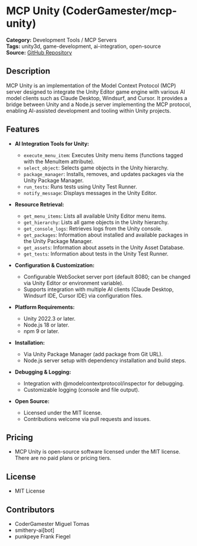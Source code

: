 # MCP Unity (CoderGamester/mcp-unity)

**Category:** Development Tools / MCP Servers  
**Tags:** unity3d, game-development, ai-integration, open-source  
**Source:** [GitHub Repository](https://github.com/CoderGamester/mcp-unity)

## Description
MCP Unity is an implementation of the Model Context Protocol (MCP) server designed to integrate the Unity Editor game engine with various AI model clients such as Claude Desktop, Windsurf, and Cursor. It provides a bridge between Unity and a Node.js server implementing the MCP protocol, enabling AI-assisted development and tooling within Unity projects.

## Features
- **AI Integration Tools for Unity:**
  - `execute_menu_item`: Executes Unity menu items (functions tagged with the MenuItem attribute).
  - `select_object`: Selects game objects in the Unity hierarchy.
  - `package_manager`: Installs, removes, and updates packages via the Unity Package Manager.
  - `run_tests`: Runs tests using Unity Test Runner.
  - `notify_message`: Displays messages in the Unity Editor.

- **Resource Retrieval:**
  - `get_menu_items`: Lists all available Unity Editor menu items.
  - `get_hierarchy`: Lists all game objects in the Unity hierarchy.
  - `get_console_logs`: Retrieves logs from the Unity console.
  - `get_packages`: Information about installed and available packages in the Unity Package Manager.
  - `get_assets`: Information about assets in the Unity Asset Database.
  - `get_tests`: Information about tests in the Unity Test Runner.

- **Configuration & Customization:**
  - Configurable WebSocket server port (default 8080; can be changed via Unity Editor or environment variable).
  - Supports integration with multiple AI clients (Claude Desktop, Windsurf IDE, Cursor IDE) via configuration files.

- **Platform Requirements:**
  - Unity 2022.3 or later.
  - Node.js 18 or later.
  - npm 9 or later.

- **Installation:**
  - Via Unity Package Manager (add package from Git URL).
  - Node.js server setup with dependency installation and build steps.

- **Debugging & Logging:**
  - Integration with @modelcontextprotocol/inspector for debugging.
  - Customizable logging (console and file output).

- **Open Source:**
  - Licensed under the MIT license.
  - Contributions welcome via pull requests and issues.

## Pricing
- MCP Unity is open-source software licensed under the MIT license. There are no paid plans or pricing tiers.

## License
- MIT License

## Contributors
- CoderGamester Miguel Tomas
- smithery-ai[bot]
- punkpeye Frank Fiegel